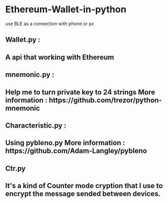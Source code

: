 # Ethereum-Wallet-in-python
use BLE as a connection with phone or pc


<h2>Wallet.py : <h2>
  A api that working with Ethereum
  
<h2>mnemonic.py : <h2>
  Help me to turn private key to 24 strings 
  More information : https://github.com/trezor/python-mnemonic

<h2>Characteristic.py : <h2>
  Using pybleno.py
  More information : https://github.com/Adam-Langley/pybleno  
<h2>Ctr.py<h2>
  It's a kind of Counter mode cryption that I use to encrypt
  the message sended between devices.
